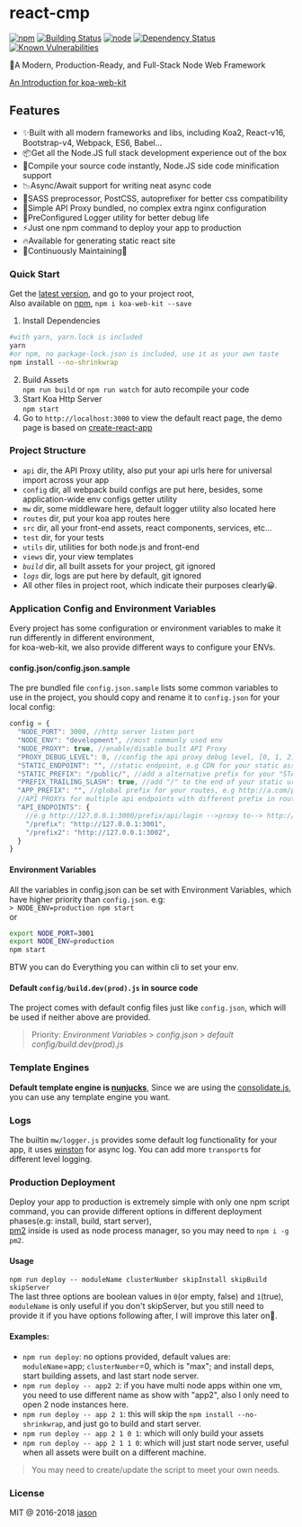 # react-cmp

[![npm](https://img.shields.io/npm/v/koa-web-kit.svg)](https://www.npmjs.com/package/koa-web-kit)
[![Building Status](https://travis-ci.org/JasonBoy/koa-web-kit.svg?branch=master)](https://travis-ci.org/JasonBoy/koa-web-kit)
[![node](https://img.shields.io/node/v/koa-web-kit.svg)](https://nodejs.org/)
[![Dependency Status](https://david-dm.org/JasonBoy/koa-web-kit.svg)](https://david-dm.org/JasonBoy/koa-web-kit)
[![Known Vulnerabilities](https://snyk.io/test/github/jasonboy/koa-web-kit/badge.svg)](https://snyk.io/test/github/jasonboy/koa-web-kit)

🚀A Modern, Production-Ready, and Full-Stack Node Web Framework

[An Introduction for koa-web-kit](https://blog.lovemily.me/koa-web-kit-a-modern-production-ready-and-full-stack-node-web-framework/)

## Features

- ✨Built with all modern frameworks and libs, including Koa2, React-v16, Bootstrap-v4, Webpack, ES6, Babel...
- 📦Get all the Node.JS full stack development experience out of the box
- 👀Compile your source code instantly, Node.JS side code minification support
- 📉Async/Await support for writing neat async code
- 💖SASS preprocessor, PostCSS, autoprefixer for better css compatibility
- 🎉Simple API Proxy bundled, no complex extra nginx configuration
- 🌈PreConfigured Logger utility for better debug life
- ⚡️Just one npm command to deploy your app to production
- 🔥Available for generating static react site
- 👷Continuously Maintaining🍻

### Quick Start

Get the [latest version](https://github.com/JasonBoy/koa-web-kit/releases), and go to your project root,  
Also available on [npm](https://www.npmjs.com/package/koa-web-kit), `npm i koa-web-kit --save`

1. Install Dependencies  
```bash
#with yarn, yarn.lock is included
yarn
#or npm, no package-lock.json is included, use it as your own taste 
npm install --no-shrinkwrap
```
2. Build Assets  
`npm run build` or `npm run watch` for auto recompile your code
3. Start Koa Http Server  
`npm start`
4. Go to `http://localhost:3000` to view the default react page, the demo page is based on [create-react-app](https://github.com/facebookincubator/create-react-app)

### Project Structure

- `api` dir, the API Proxy utility, also put your api urls here for universal import across your app
- `config` dir, all webpack build configs are put here, besides, some application-wide env configs getter utility
- `mw` dir, some middleware here, default logger utility also located here
- `routes` dir, put your koa app routes here
- `src` dir, all your front-end assets, react components, services, etc...
- `test` dir, for your tests
- `utils` dir, utilities for both node.js and front-end
- `views` dir, your view templates
- *`build`* dir, all built assets for your project, git ignored
- *`logs`* dir, logs are put here by default, git ignored
- All other files in project root, which indicate their purposes clearly😀.

### Application Config and Environment Variables

Every project has some configuration or environment variables to make it run differently in different environment,  
for koa-web-kit, we also provide different ways to configure your ENVs.

#### config.json/config.json.sample

The pre bundled file `config.json.sample` lists some common variables to use in the project, you should copy and rename it to `config.json` for your local config:
```javascript
config = {
  "NODE_PORT": 3000, //http server listen port
  "NODE_ENV": "development", //most commonly used env
  "NODE_PROXY": true, //enable/disable built API Proxy
  "PROXY_DEBUG_LEVEL": 0, //config the api proxy debug level, [0, 1, 2], 0 -> nothing
  "STATIC_ENDPOINT": "", //static endpoint, e.g CDN for your static assets
  "STATIC_PREFIX": "/public/", //add a alternative prefix for your "STATIC_ENDPOINT"
  "PREFIX_TRAILING_SLASH": true, //add "/" to the end of your static url, if not existed
  "APP_PREFIX": "", //global prefix for your routes, e.g http://a.com/prefix/...your app routes
  //API PROXYs for multiple api endpoints with different prefix in router
  "API_ENDPOINTS": {
    //e.g http://127.0.0.1:3000/prefix/api/login -->proxy to--> http://127.0.0.1:3001/api/login
    "/prefix": "http://127.0.0.1:3001",
    "/prefix2": "http://127.0.0.1:3002",
  }
}
```

#### Environment Variables

All the variables in config.json can be set with Environment Variables, which have higher priority than `config.json`.
e.g:  
`> NODE_ENV=production npm start`  
or  
```bash
export NODE_PORT=3001
export NODE_ENV=production
npm start
``` 
BTW you can do Everything you can within cli to set your env.

#### Default `config/build.dev(prod).js` in source code

The project comes with default config files just like `config.json`, which will be used if neither above are provided.

> Priority: *Environment Variables* > *config.json* > *default config/build.dev(prod).js*

### Template Engines
__Default template engine is [nunjucks](https://github.com/mozilla/nunjucks)__,
Since we are using the [consolidate.js](https://github.com/tj/consolidate.js), you can use any template engine you want.

### Logs
The builtin `mw/logger.js` provides some default log functionality for your app, it uses [winston](https://github.com/winstonjs/winston) for async log. You can add more `transport`s for different level logging.

### Production Deployment

Deploy your app to production is extremely simple with only one npm script command, you can provide different options in different deployment phases(e.g: install, build, start server),    
[pm2](https://github.com/Unitech/pm2) inside is used as node process manager, so you may need to `npm i -g pm2`.

#### Usage

`npm run deploy -- moduleName clusterNumber skipInstall skipBuild skipServer`  
The last three options are boolean values in `0`(or empty, false) and `1`(true),  
`moduleName` is only useful if you don't skipServer, but you still need to provide it if you have options following after, I will improve this later on🤣.

#### Examples:

- `npm run deploy`: no options provided, default values are:  
  `moduleName`=app; `clusterNumber`=0, which is "max"; and install deps, start building assets, and last start node server.
- `npm run deploy -- app2 2`: if you have multi node apps within one vm, you need to use different name as show with "app2", also I only need to open 2 node instances here.
- `npm run deploy -- app 2 1`: this will skip the `npm install --no-shrinkwrap`, and just go to build and start server.
- `npm run deploy -- app 2 1 0 1`: which will only build your assets
- `npm run deploy -- app 2 1 1 0`: which will just start node server, useful when all assets were built on a different machine.

> You may need to create/update the script to meet your own needs. 

### License

MIT @ 2016-2018 [jason](http://blog.lovemily.me)